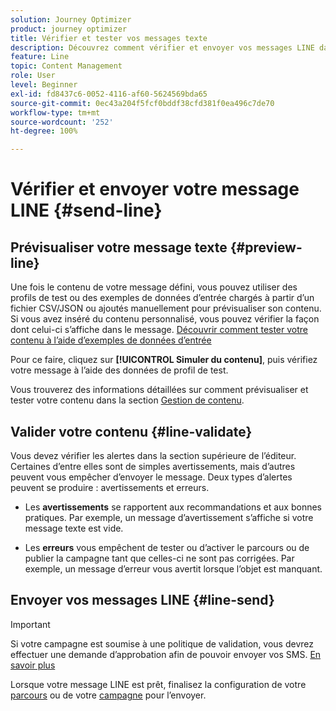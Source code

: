 ```yaml
---
solution: Journey Optimizer
product: journey optimizer
title: Vérifier et tester vos messages texte
description: Découvrez comment vérifier et envoyer vos messages LINE dans Journey Optimizer
feature: Line
topic: Content Management
role: User
level: Beginner
exl-id: fd8437c6-0052-4116-af60-5624569bda65
source-git-commit: 0ec43a204f5fcf0bddf38cfd381f0ea496c7de70
workflow-type: tm+mt
source-wordcount: '252'
ht-degree: 100%

---
```


# Vérifier et envoyer votre message LINE {#send-line}

## Prévisualiser votre message texte {#preview-line}

Une fois le contenu de votre message défini, vous pouvez utiliser des profils de test ou des exemples de données d’entrée chargés à partir d’un fichier CSV/JSON ou ajoutés manuellement pour prévisualiser son contenu. Si vous avez inséré du contenu personnalisé, vous pouvez vérifier la façon dont celui-ci s’affiche dans le message. [Découvrir comment tester votre contenu à l’aide d’exemples de données d’entrée](../test-approve/simulate-sample-input.md)

Pour ce faire, cliquez sur **[!UICONTROL Simuler du contenu]**, puis vérifiez votre message à l’aide des données de profil de test.

Vous trouverez des informations détaillées sur comment prévisualiser et tester votre contenu dans la section [Gestion de contenu](../content-management/preview-test.md).

## Valider votre contenu {#line-validate}

Vous devez vérifier les alertes dans la section supérieure de l’éditeur. Certaines d’entre elles sont de simples avertissements, mais d’autres peuvent vous empêcher d’envoyer le message. Deux types d’alertes peuvent se produire : avertissements et erreurs.

* Les **avertissements** se rapportent aux recommandations et aux bonnes pratiques. Par exemple, un message d’avertissement s’affiche si votre message texte est vide.

* Les **erreurs** vous empêchent de tester ou d’activer le parcours ou de publier la campagne tant que celles-ci ne sont pas corrigées. Par exemple, un message d’erreur vous avertit lorsque l’objet est manquant.

## Envoyer vos messages LINE {#line-send}

>[!IMPORTANT]
>
> Si votre campagne est soumise à une politique de validation, vous devrez effectuer une demande d’approbation afin de pouvoir envoyer vos SMS. [En savoir plus](../test-approve/gs-approval.md)

Lorsque votre message LINE est prêt, finalisez la configuration de votre [parcours](../building-journeys/journey-gs.md) ou de votre [campagne](../campaigns/create-campaign.md) pour l’envoyer.
